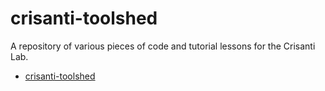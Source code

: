 # crisanti-toolshed

A repository of various pieces of code and tutorial lessons for the Crisanti Lab.

- [crisanti-toolshed](https://tycour.github.io/crisanti-toolshed/)